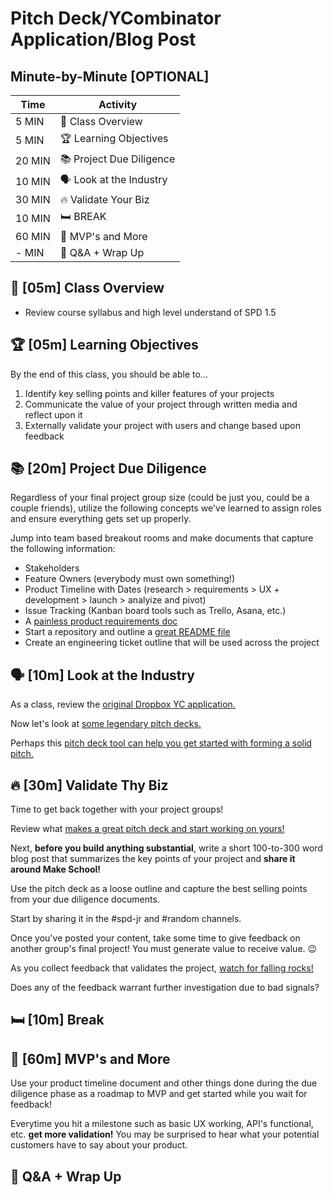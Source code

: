 # Pitch Deck/YCombinator Application/Blog Post 

## Minute-by-Minute [OPTIONAL]

|**Time**  | **Activity**              |
 --------- | ------------------------- |
| 5 MIN     | 🔭 Class Overview            |
| 5 MIN     | 🏆 Learning Objectives    |
| 20 MIN    | 📚 Project Due Diligence   |
| 10 MIN    | 🗣️ Look at the Industry   |
| 30 MIN    | 🔥 Validate Your Biz   |
| 10 MIN    | 🛏️ BREAK                     |
| 60 MIN    | 🚜 MVP's and More     |
| - MIN     | 💪 Q&A + Wrap Up       |

## 🔭 [05m] Class Overview
- Review course syllabus and high level understand of SPD 1.5

## 🏆 [05m] Learning Objectives

By the end of this class, you should be able to...

1. Identify key selling points and killer features of your projects
2. Communicate the value of your project through written media and reflect upon it
3. Externally validate your project with users and change based upon feedback

## 📚 [20m] Project Due Diligence

Regardless of your final project group size (could be just you, could be a couple friends), utilize the following concepts we've learned to assign roles and ensure everything gets set up properly.

Jump into team based breakout rooms and make documents that capture the following information:
- Stakeholders
- Feature Owners (everybody must own something!)
- Product Timeline with Dates (research > requirements > UX + development > launch > analyize and pivot)  
- Issue Tracking (Kanban board tools such as Trello, Asana, etc.)
- A [painless product requirements doc](https://www.uxpin.com/studio/blog/write-good-product-requirements-document/)
- Start a repository and outline a [great README file](https://github.com/Make-School-Courses/SPD-1.5-Engineering-Careers-2/blob/master/Lessons/04-README-Please.md)
- Create an engineering ticket outline that will be used across the project


## 🗣️ [10m] Look at the Industry

As a class, review the [original Dropbox YC application.](https://www.ycombinator.com/apply/dropbox)

Now let's look at [some legendary pitch decks.](https://piktochart.com/blog/startup-pitch-decks-what-you-can-learn/#Facebook)

Perhaps this [pitch deck tool can help you get started with forming a solid pitch.](https://create.piktochart.com/presentation/editor/2163)

## 🔥 [30m] Validate Thy Biz

Time to get back together with your project groups!

Review what [makes a great pitch deck and start working on yours!](https://www.cooleygo.com/7-tips-building-perfect-pitch-deck/)

Next, **before you build anything substantial**, write a short 100-to-300 word blog post that summarizes the key points of your project and **share it around Make School!**

Use the pitch deck as a loose outline and capture the best selling points from your due diligence documents.

Start by sharing it in the #spd-jr and #random channels.

Once you've posted your content, take some time to give feedback on another group's final project! You must generate value to receive value. 😉

As you collect feedback that validates the project, [watch for falling rocks!](https://docs.google.com/presentation/d/1ERErlV1z4AhkvWi6vvFYaaZ3YKAzS2WphQDRR0dQgR0/edit#slide=id.g56528dfe23_0_125)

Does any of the feedback warrant further investigation due to bad signals?

## 🛏️ [10m] Break

## 🚜 [60m] MVP's and More 

Use your product timeline document and other things done during the due diligence phase as a roadmap to MVP and get started while you wait for feedback!

Everytime you hit a milestone such as basic UX working, API's functional, etc. **get more validation!** You may be surprised to hear what your potential customers have to say about your product.



## 💪 Q&A + Wrap Up 


